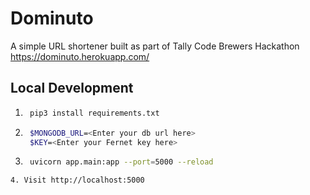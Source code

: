 # Dominuto

A simple URL shortener built as part of Tally Code Brewers Hackathon
https://dominuto.herokuapp.com/

## Local Development
1. ```bash
    pip3 install requirements.txt
    ```
2. ```bash
    $MONGODB_URL=<Enter your db url here>
    $KEY=<Enter your Fernet key here>
    ```
3. ```bash
    uvicorn app.main:app --port=5000 --reload
  ```
4. Visit http://localhost:5000
